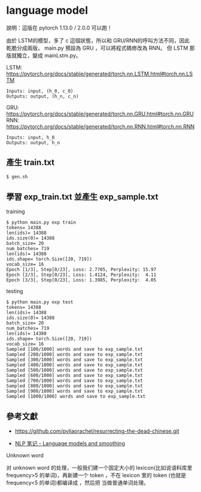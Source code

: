 # language model

說明：這版在 pytorch 1.13.0 / 2.0.0 可以跑！

由於 LSTM的模型，多了 c 這個狀態，所以和 GRU/RNN的呼叫方法不同，因此乾脆分成兩版， main.py 預設為 GRU ，可以將程式碼修改為 RNN。
但 LSTM 那版就獨立，變成 mainLstm.py。

LSTM: https://pytorch.org/docs/stable/generated/torch.nn.LSTM.html#torch.nn.LSTM

```
Inputs: input, (h_0, c_0)
Outputs: output, (h_n, c_n)
```

GRU: https://pytorch.org/docs/stable/generated/torch.nn.GRU.html#torch.nn.GRU
RNN: https://pytorch.org/docs/stable/generated/torch.nn.RNN.html#torch.nn.RNN

```
Inputs: input, h_0
Outputs: output, h_n
```



## 產生 train.txt

```bash
$ gen.sh
```

## 學習 exp_train.txt 並產生 exp_sample.txt

training

```
$ python main.py exp train
tokens= 14388
len(ids)= 14388
ids.size(0)= 14388
batch_size= 20
num_batches= 719
len(ids)= 14380
ids.shape= torch.Size([20, 719])
vocab_size= 16
Epoch [1/3], Step[0/23], Loss: 2.7705, Perplexity: 15.97
Epoch [2/3], Step[0/23], Loss: 1.4124, Perplexity:  4.11
Epoch [3/3], Step[0/23], Loss: 1.3985, Perplexity:  4.05
```

testing

```
$ python main.py exp test
tokens= 14388
len(ids)= 14388
ids.size(0)= 14388
batch_size= 20
num_batches= 719
len(ids)= 14380
ids.shape= torch.Size([20, 719])
vocab_size= 16
Sampled [100/1000] words and save to exp_sample.txt
Sampled [200/1000] words and save to exp_sample.txt
Sampled [300/1000] words and save to exp_sample.txt
Sampled [400/1000] words and save to exp_sample.txt
Sampled [500/1000] words and save to exp_sample.txt
Sampled [600/1000] words and save to exp_sample.txt
Sampled [700/1000] words and save to exp_sample.txt
Sampled [800/1000] words and save to exp_sample.txt
Sampled [900/1000] words and save to exp_sample.txt
Sampled [1000/1000] words and save to exp_sample.txt
```

## 參考文獻

* https://github.com/pyliaorachel/resurrecting-the-dead-chinese.git

* [NLP 笔记 - Language models and smoothing](http://www.shuang0420.com/2017/02/24/NLP%20%E7%AC%94%E8%AE%B0%20-%20Language%20models%20and%20smoothing/)

Unknown word

对 unknown word 的处理，一般我们建一个固定大小的 lexicon(比如说语料库里 frequency>5 的单词)，再新建一个 token <UNK>，不在 lexicon 里的 token (也就是 frequency<5 的单词)都编译成 <UNK>，然后把 <UNK> 当做普通单词处理。